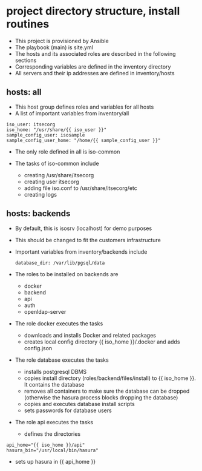 # project directory structure, install routines

- This project is provisioned by Ansible
- The playbook (main) is site.yml
- The hosts and its associated roles are described in the following sections
- Corresponding variables are defined in the inventory directory
- All servers and their ip addresses are defined in inventory/hosts

## hosts: all
- This host group defines roles and variables for all hosts
- A list of important variables from inventory/all

```console
iso_user: itsecorg
iso_home: "/usr/share/{{ iso_user }}"
sample_config_user: isosample
sample_config_user_home: "/home/{{ sample_config_user }}"
```
 
- The only role defined in all is iso-common
- The tasks of iso-common include

  - creating /usr/share/itsecorg
  - creating user itsecorg
  - adding file iso.conf to /usr/share/itsecorg/etc
  - creating logs
  
## hosts: backends

  - By default, this is isosrv (localhost) for demo purposes
  - This should be changed to fit the customers infrastructure

- Important variables from inventory/backends include
  
      database_dir: /var/lib/pgsql/data

- The roles to be installed on backends are

  - docker
  - backend
  - api
  - auth
  - openldap-server
  
- The role docker executes the tasks

  - downloads and installs Docker and related packages
  - creates local config directory {{ iso_home }}/.docker and adds config.json

- The role database executes the tasks

  - installs postgresql DBMS
  - copies install directory (roles/backend/files/install) to {{ iso_home }}. It contains the database
  - removes all containers to make sure the database can be dropped (otherwise the hasura process blocks dropping the database)
  - copies and executes database install scripts
  - sets passwords for database users
  
- The role api executes the tasks
  - defines the directories
```console
api_home="{{ iso_home }}/api"
hasura_bin="/usr/local/bin/hasura"
```
  - sets up hasura in {{ api_home }}
  
